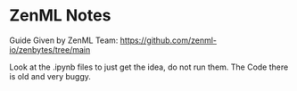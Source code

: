 # ZenML Notes

Guide Given by ZenML Team: https://github.com/zenml-io/zenbytes/tree/main

Look at the .ipynb files to just get the idea, do not run them. The Code there is old and very buggy.